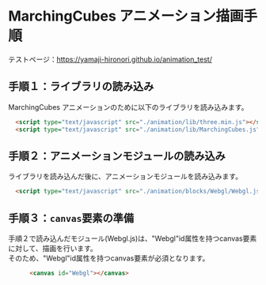 # MarchingCubes アニメーション描画手順
テストページ：https://yamaji-hironori.github.io/animation_test/

## 手順１：ライブラリの読み込み
MarchingCubes アニメーションのために以下のライブラリを読み込みます。
```html
  <script type="text/javascript" src="./animation/lib/three.min.js"></script>
  <script type="text/javascript" src="./animation/lib/MarchingCubes.js"></script>
```
## 手順２：アニメーションモジュールの読み込み
ライブラリを読み込んだ後に、アニメーションモジュールを読み込みます。
```html
  <script type="text/javascript" src="./animation/blocks/Webgl/Webgl.js"></script>
```
## 手順３：`canvas`要素の準備
手順２で読み込んだモジュール(Webgl.js)は、"Webgl"id属性を持つcanvas要素に対して、描画を行います。<br>
そのため、"Webgl"id属性を持つcanvas要素が必須となります。
```html
      <canvas id="Webgl"></canvas>
```
